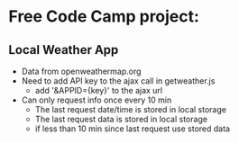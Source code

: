 # Free Code Camp project: 
## Local Weather App
- Data from openweathermap.org
- Need to add API key to the ajax call in getweather.js
    - add '&APPID={key}' to the ajax url
- Can only request info once every 10 min
    - The last request date/time is stored in local storage
    - The last request data is stored in local storage
    - if less than 10 min since last request use stored data
